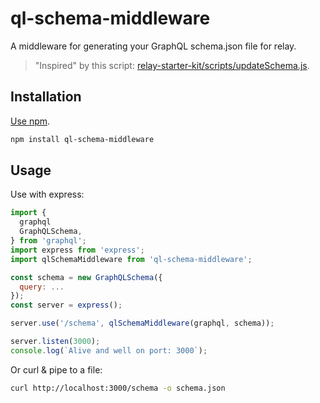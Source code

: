 # ql-schema-middleware
A middleware for generating your GraphQL schema.json file for relay.

> "Inspired" by this script: [relay-starter-kit/scripts/updateSchema.js](https://github.com/relayjs/relay-starter-kit/blob/master/scripts/updateSchema.js).

## Installation

[Use npm](https://docs.npmjs.com/cli/install).

```sh
npm install ql-schema-middleware
```

## Usage

Use with express:

```javascript
import {
  graphql
  GraphQLSchema,
} from 'graphql';
import express from 'express';
import qlSchemaMiddleware from 'ql-schema-middleware';

const schema = new GraphQLSchema({
  query: ...
});
const server = express();

server.use('/schema', qlSchemaMiddleware(graphql, schema));

server.listen(3000);
console.log(`Alive and well on port: 3000`);
```

Or curl & pipe to a file:

```sh
curl http://localhost:3000/schema -o schema.json
```
